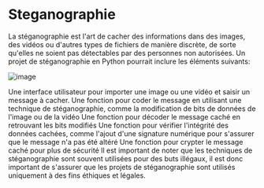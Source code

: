 # Steganographie

La stéganographie est l'art de cacher des informations dans des images, des vidéos ou d'autres types de fichiers de manière discrète, de sorte qu'elles ne soient pas détectables par des personnes non autorisées. Un projet de stéganographie en Python pourrait inclure les éléments suivants:

![image](https://user-images.githubusercontent.com/121266382/213022184-a3ce7b3b-07e5-48d1-8c0a-7bdfeb764dca.png)


 Une interface utilisateur pour importer une image ou une vidéo et saisir un message à cacher.
 Une fonction pour coder le message en utilisant une technique de stéganographie, comme la modification de bits de données de l'image ou de la vidéo
 Une fonction pour décoder le message caché en retrouvant les bits modifiés
 Une fonction pour vérifier l'intégrité des données cachées, comme l'ajout d'une signature numérique pour s'assurer que le message n'a pas été altéré
 Une fonction pour crypter le message caché pour plus de sécurité
 Il est important de noter que les techniques de stéganographie sont souvent utilisées pour des buts illégaux, il est donc important de s'assurer que les projets de stéganographie sont utilisés uniquement à des fins éthiques et légales.
